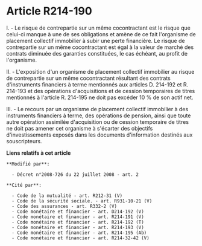 # Article R214-190

I. - Le risque de contrepartie sur un même cocontractant est le risque que celui-ci manque à une de ses obligations et amène
de ce fait l'organisme de placement collectif immobilier à subir une perte financière. Le risque de contrepartie sur un même
cocontractant est égal à la valeur de marché des contrats diminuée des garanties constituées, le cas échéant, au profit de
l'organisme.

II. - L'exposition d'un organisme de placement collectif immobilier au risque de contrepartie sur un même cocontractant
résultant des contrats d'instruments financiers à terme mentionnés aux articles D. 214-192 et R. 214-193 et des opérations
d'acquisitions et de cession temporaires de titres mentionnés à l'article R. 214-195 ne doit pas excéder 10 % de son actif
net.

III. - Le recours par un organisme de placement collectif immobilier à des instruments financiers à terme, des opérations de
pension, ainsi que toute autre opération assimilée d'acquisition ou de cession temporaire de titres ne doit pas amener cet
organisme à s'écarter des objectifs d'investissements exposés dans les documents d'information destinés aux souscripteurs.

**Liens relatifs à cet article**

	**Modifié par**:

	  - Décret n°2008-726 du 22 juillet 2008 - art. 2

	**Cité par**:

	  - Code de la mutualité - art. R212-31 (V)
	  - Code de la sécurité sociale. - art. R931-10-21 (V)
	  - Code des assurances - art. R332-2 (V)
	  - Code monétaire et financier - art. D214-192 (V)
	  - Code monétaire et financier - art. R214-191 (V)
	  - Code monétaire et financier - art. R214-192 (T)
	  - Code monétaire et financier - art. R214-193 (V)
	  - Code monétaire et financier - art. R214-195 (Ab)
	  - Code monétaire et financier - art. R214-32-42 (V)
